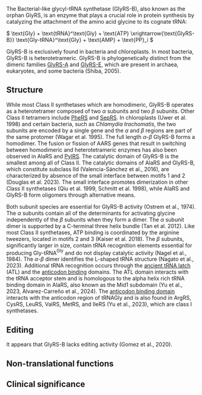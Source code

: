 The Bacterial-like glycyl-tRNA synthetase (GlyRS-B), also known as the orphan GlyRS, is an enzyme that plays a crucial role in protein synthesis by catalyzing the attachment of the amino acid glycine to its cognate tRNA:

  
  
  
  

$ \text{Gly} + \text{tRNA}^\text{Gly} + \text{ATP} \xrightarrow{\text{GlyRS-B}} \text{Gly-tRNA}^\text{Gly} + \text{AMP} + \text{PP}_i $

  
  
GlyRS-B is exclusively found in bacteria and chloroplasts. In most bacteria, GlyRS-B is heterotetrameric. 
GlyRS-B is phylogenetically distinct from the dimeric families [GlyRS-A](/class2/gly1) and [GlyRS-E](/class2/gly3), which are present in archaea, eukaryotes, and some bacteria (Shiba, 2005).



## Structure

While most Class II synthetases which are homodimeric, GlyRS-B operates as a heterotetramer composed of two $\alpha$ subunits and two $\beta$ subunits.
 Other Class II tetramers include [PheRS](/class2/phe1) and [SepRS](/class2/sep). In chloroplasts (Uwer et al. 1998) and certain bacteria, such as *Chlamydia trachomatis*,
 the two subunits are encoded by a single gene and the $\alpha$ and $\beta$ regions are part of the same protomer (Wagar et al. 1995). The full length $\alpha$-$\beta$ GlyRS-B forms a homodimer.
 The fusion or fission of AARS genes that result in switching between homodimeric and heterotetrameric enzymes has also been observed in AlaRS and [PylRS](/class2/pyl).
 The catalytic domain of GlyRS-B is the smallest among all of Class II. The catalytic domains of AlaRS and GlyRS-B, which constitute subclass IId (Valencia-Sánchez et al., 2016), 
are characterized by absence of the small interface between motifs 1 and 2 (Douglas et al. 2023). 
The small interface promotes dimerization in other Class II synthetases (Qiu et al. 1999, Schmitt et al. 1998), while AlaRS and GlyRS-B form oligomers through alternative means. 


  
  
  

Both subunit species are essential for GlyRS-B activity (Ostrem et al., 1974). The $\alpha$ subunits contain all of the determinants for activating glycine independently of the $\beta$ subunits when they form a dimer. The $\alpha$ subunit dimer is supported by a C-terminal three helix bundle (Tan et al. 2012). Like most Class II synthetases, ATP binding is coordinated by the arginine tweezers, located in motifs 2 and 3 (Kaiser et al. 2018). The $\beta$ subunits, significantly larger in size, contain tRNA recognition elements essential for producing Gly-tRNA$^\text{Gly}$ and do not display catalytic activity (Nagel et al., 1984). The $\alpha$-$\beta$ dimer identifies the L-shaped tRNA structure (Nagato et al., 2023). Additional tRNA recognition occurs through the [ancient tRNA latch](/d/atl) (ATL) and the [anticodon binding](/d/crimvl) domains. The ATL domain interacts with the tRNA acceptor stem and is homologous to the alpha helix rich tRNA binding domain in AlaRS, also known as the Mid1 subdomain (Yu et al., 2023, Alvarez-Carreño et al., 2024).
The [anticodon binding domain](/d/crimvl) interacts with the anticodon region of tRNAGly and is also found in ArgRS, CysRS, LeuRS, ValRS, MetRS, and IleRS (Yu et al., 2023), which are class I synthetases.
  
  


 





## Editing

It appears that GlyRS-B lacks editing activity (Gomez et al., 2020).


## Non-translational functions



## Clinical significance
